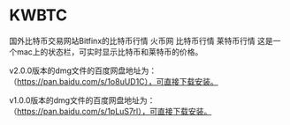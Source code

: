 # KWBTC
国外比特币交易网站Bitfinx的比特币行情
火币网 比特币行情
莱特币行情
这是一个mac上的状态栏，可实时显示比特币和莱特币的价格。

v2.0.0版本的dmg文件的百度网盘地址为：（https://pan.baidu.com/s/1o8uUD1C），可直接下载安装。

v1.0.0版本的dmg文件的百度网盘地址为：（https://pan.baidu.com/s/1pLuS7rl），可直接下载安装。
